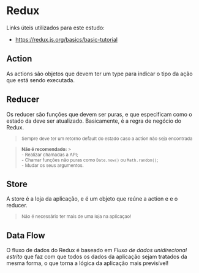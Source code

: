 # Redux

Links úteis utilizados para este estudo:

- https://redux.js.org/basics/basic-tutorial

## Action

As actions são objetos que devem ter um type para indicar o tipo da ação que está sendo executada.

## Reducer

Os reducer são funções que devem ser puras, e que especificam como o estado da deve ser atualizado.
Basicamente, é a regra de negócio do Redux.
<br>

> <sub>Sempre deve ter um retorno default do estado caso a action não seja encontrada</sub><br>

> <sub><b>Não é recomendado:</b> > <br> - Realizar chamadas a API;
> <br> - Chamar funções não puras como `Date.now()` ou `Math.random()`;
> <br> - Mudar os seus argumentos.
> </sub><br>

## Store

A store é a loja da aplicação, e é um objeto que reúne a action e e o reducer.

> <sub>Não é necessário ter mais de uma loja na aplicaçao!</sub>

## Data Flow

O fluxo de dados do Redux é baseado em <i>Fluxo de dados unidirecional estrito</i> que faz com que todos os dados da aplicação sejam tratados da mesma forma, o que torna a lógica da aplicação mais previsível!
